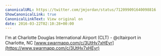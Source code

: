 ```yaml
---
canonicalURL: https://twitter.com/jmjordan/status/712099091640098816
ShowCanonicalLink: true
CanonicalLinkText: View original on
date: 2016-03-22T02:10:28+00:00
---
```

I'm at Charlotte Douglas International Airport (CLT) - @cltairport in Charlotte, NC [www.swarmapp.com/c/3UtHv7xHEyr](https://www.swarmapp.com/c/3UtHv7xHEyr)
